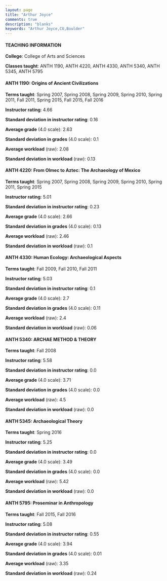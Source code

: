 ```yaml
---
layout: page
title: "Arthur Joyce" 
comments: true
description: "blanks"
keywords: "Arthur Joyce,CU,Boulder"
---
```

<head>
<script src="https://ajax.googleapis.com/ajax/libs/jquery/2.1.3/jquery.min.js"></script>
<script src="https://dl.dropboxusercontent.com/s/pc42nxpaw1ea4o9/highcharts.js?dl=0"></script>
<!-- <script src="../assets/js/highcharts.js"></script> -->
<style type="text/css">@font-face {
	font-family: "Bebas Neue";
	src: url(https://www.filehosting.org/file/details/544349/BebasNeue Regular.otf) format("opentype");
	}
	h1.Bebas { 
		font-family: "Bebas Neue", Verdana, Tahoma;
	}
</style>
</head>
	   
#### TEACHING INFORMATION

**College**: College of Arts and Sciences

**Classes taught**: ANTH 1190, ANTH 4220, ANTH 4330, ANTH 5340, ANTH 5345, ANTH 5795

#### ANTH 1190: Origins of Ancient Civilizations

**Terms taught**: Spring 2007, Spring 2008, Spring 2009, Spring 2010, Spring 2011, Fall 2011, Spring 2015, Fall 2015, Fall 2016

**Instructor rating**: 4.66

**Standard deviation in instructor rating**: 0.16

**Average grade** (4.0 scale): 2.63

**Standard deviation in grades** (4.0 scale): 0.1

**Average workload** (raw): 2.08

**Standard deviation in workload** (raw): 0.13

#### ANTH 4220: From Olmec to Aztec: The Archaeology of Mexico

**Terms taught**: Spring 2007, Spring 2008, Spring 2009, Spring 2010, Spring 2011, Spring 2015

**Instructor rating**: 5.01

**Standard deviation in instructor rating**: 0.23

**Average grade** (4.0 scale): 2.66

**Standard deviation in grades** (4.0 scale): 0.13

**Average workload** (raw): 2.46

**Standard deviation in workload** (raw): 0.1

#### ANTH 4330: Human Ecology: Archaeological Aspects

**Terms taught**: Fall 2009, Fall 2010, Fall 2011

**Instructor rating**: 5.03

**Standard deviation in instructor rating**: 0.1

**Average grade** (4.0 scale): 2.7

**Standard deviation in grades** (4.0 scale): 0.11

**Average workload** (raw): 2.4

**Standard deviation in workload** (raw): 0.06

#### ANTH 5340: ARCHAE METHOD & THEORY

**Terms taught**: Fall 2008

**Instructor rating**: 5.58

**Standard deviation in instructor rating**: 0.0

**Average grade** (4.0 scale): 3.71

**Standard deviation in grades** (4.0 scale): 0.0

**Average workload** (raw): 4.5

**Standard deviation in workload** (raw): 0.0

#### ANTH 5345: Archaeological Theory

**Terms taught**: Spring 2016

**Instructor rating**: 5.25

**Standard deviation in instructor rating**: 0.0

**Average grade** (4.0 scale): 3.49

**Standard deviation in grades** (4.0 scale): 0.0

**Average workload** (raw): 5.42

**Standard deviation in workload** (raw): 0.0

#### ANTH 5795: Proseminar in Anthropology

**Terms taught**: Fall 2015, Fall 2016

**Instructor rating**: 5.08

**Standard deviation in instructor rating**: 0.55

**Average grade** (4.0 scale): 3.94

**Standard deviation in grades** (4.0 scale): 0.01

**Average workload** (raw): 3.35

**Standard deviation in workload** (raw): 0.24

